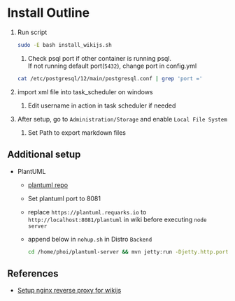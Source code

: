 # Install Outline

1. Run script

   ```bash
   sudo -E bash install_wikijs.sh
   ```

   1. Check psql port if other container is running psql.  
      If not running default port(`5432`), change port in config.yml

   ```bash
   cat /etc/postgresql/12/main/postgresql.conf | grep 'port ='
   ```

2. import xml file into task_scheduler on windows
   1. Edit username in action in task scheduler if needed
3. After setup, go to `Administration/Storage` and enable `Local File System`
   1. Set Path to export markdown files

## Additional setup

- PlantUML

  - [plantuml repo](https://github.com/plantuml/plantuml-server)
  - Set plantuml port to 8081
  - replace `https://plantuml.requarks.io` to `http://localhost:8081/plantuml` in wiki before executing `node server`
  - append below in `nohup.sh` in Distro `Backend`

    ```bash
    cd /home/phoi/plantuml-server && mvn jetty:run -Djetty.http.port=8081 &
    ```

## References

- [Setup nginx reverse proxy for wikijs](https://docs-legacy.requarks.io/wiki/admin-guide/setup-nginx)
